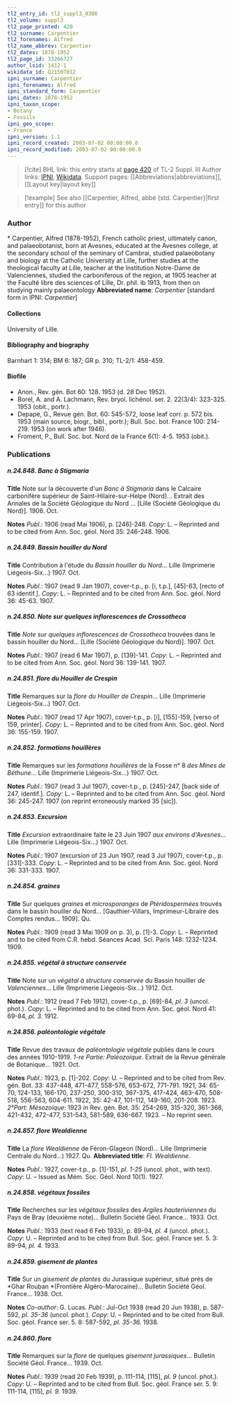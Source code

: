 ```yaml
---
tl2_entry_id: tl2_suppl3_0386
tl2_volume: suppl3
tl2_page_printed: 420
tl2_surname: Carpentier
tl2_forenames: Alfred
tl2_name_abbrev: Carpentier
tl2_dates: 1878-1952
tl2_page_id: 33266727
author_lsid: 1412-1
wikidata_id: Q21507012
ipni_surname: Carpentier
ipni_forenames: Alfred
ipni_standard_form: Carpentier
ipni_dates: 1878-1952
ipni_taxon_scope: 
- Botany
- Fossils
ipni_geo_scope: 
- France
ipni_version: 1.1
ipni_record_created: 2003-07-02 00:00:00.0
ipni_record_modified: 2003-07-02 00:00:00.0
---
```


> [!cite] BHL link: this entry starts at [page 420](https://www.biodiversitylibrary.org/page/33266727) of TL-2 Suppl. III
> Author links: [IPNI](https://www.ipni.org/a/1412-1), [Wikidata](https://www.wikidata.org/wiki/Q21507012). Support pages: [[Abbreviations|abbreviations]], [[Layout key|layout key]]

> [!example] See also [[Carpentier, Alfred, abbé {std. Carpentier}|first entry]] for this author

### Author

\* Carpentier, Alfred (1878-1952), French catholic priest, ultimately canon, and palaeobotanist, born at Avesnes, educated at the Avesnes college, at the secondary school of the seminary of Cambrai, studied palaeobotany and biology at the Catholic University at Lille, further studies at the theological faculty at Lille, teacher at the Institution Notre-Dame de Valenciennes, studied the carboniferous of the region, at 1905 teacher at the Faculté libre des sciences of Lille, Dr. phil. ib 1913, from then on studying mainly palaeontology 
**Abbreviated name**: *Carpentier* \[standard form in IPNI: *Carpentier*\]

#### Collections

University of Lille.

#### Bibliography and biography

Barnhart 1: 314; BM 6: 187; GR p. 310; TL-2/1: 458-459.

#### Biofile

- Anon., Rev. gén. Bot 60: 128. 1953 (d. 28 Dec 1952).
- Borel, A. and A. Lachmann, Rev. bryol. lichénol. ser. 2. 22(3/4): 323-325. 1953 (obit., portr.).
- Depape, G., Revue gén. Bot. 60: 545-572, loose leaf corr. p. 572 bis. 1953 (main source, biogr., bibl., portr.); Bull. Soc. bot. France 100: 214-219. 1953 (on work after 1946).
- Froment, P., Bull. Soc. bot. Nord de la France 6(1): 4-5. 1953 (obit.).

### Publications

##### n.24.848. Banc à Stigmaria

**Title**
Note sur la découverte d'un *Banc à Stigmaria* dans le Calcaire carbonifère supérieur de Saint-Hilaire-sur-Helpe (Nord)... Extrait des Annales de la Société Géologique du Nord ... \[Lille (Société Géologique du Nord)\]. 1906. Oct.

**Notes**
*Publ*.: 1906 (read Mai 1906), p. \[246\]-248. *Copy*: L. – Reprinted and to be cited from Ann. Soc. géol. Nord 35: 246-248. 1906.

##### n.24.849. Bassin houiller du Nord

**Title**
Contribution à l'étude du *Bassin houiller du Nord*... Lille (Imprimerie Liégeois-Six...) 1907. Oct.

**Notes**
*Publ*.: 1907 (read 9 Jan 1907), cover-t.p., p. \[i, t.p.\], \[45\]-63, \[recto of 63 identif.\]. *Copy*: L.  – Reprinted and to be cited from Ann. Soc. géol. Nord 36: 45-63. 1907.

##### n.24.850. Note sur quelques inflorescences de Crossotheca

**Title**
*Note sur quelques inflorescences de Crossotheca* trouvées dans le bassin houiller du Nord... \[Lille (Société Géologique du Nord)\]. 1907. Oct.

**Notes**
*Publ*.: 1907 (read 6 Mar 1907), p. \[139\]-141. *Copy*: L. – Reprinted and to be cited from Ann. Soc. géol. Nord 36: 139-141. 1907.

##### n.24.851. flore du Houiller de Crespin

**Title**
Remarques sur la *flore du Houiller de Crespin*... Lille (Imprimerie Liégeois-Six...) 1907. Oct.

**Notes**
*Publ*.: 1907 (read 17 Apr 1907), cover-t.p., p. \[i\], \[155\]-159, \[verso of 159, printer\]. *Copy*: L. – Reprinted and to be cited from Ann. Soc. géol. Nord 36: 155-159. 1907.

##### n.24.852. formations houillères

**Title**
Remarques sur les *formations houillères* de la Fosse n° 8 *des Mines de Béthune*... Lille (Imprimerie Liégeois-Six...) 1907. Oct.

**Notes**
*Publ*.: 1907 (read 3 Jul 1907), cover-t.p., p. \[245\]-247, \[back side of 247, identif.\]. *Copy*: L.  – Reprinted and to be cited from Ann. Soc. géol. Nord 36: 245-247. 1907 (on reprint erroneously marked 35 \[sic\]).

##### n.24.853. Excursion

**Title**
*Excursion* extraordinaire faite le 23 Juin 1907 *aux environs d'Avesnes*... Lille (Imprimerie Liégeois-Six...) 1907. Oct.

**Notes**
*Publ*.: 1907 (excursion of 23 Jun 1907, read 3 Jul 1907), cover-t.p., p. \[331\]-333. *Copy*: L.  – Reprinted and to be cited from Ann. Soc. géol. Nord 36: 331-333. 1907.

##### n.24.854. graines

**Title**
Sur quelques *graines* et *microsporanges* de *Ptéridospermées* trouvés dans le bassin houiller du Nord... \[Gauthier-Villars, Imprimeur-Libraire des Comptes rendus... 1909\]. Qu.

**Notes**
*Publ*.: 1909 (read 3 Mai 1909 on p. 3), p. \[1\]-3. *Copy*: L. – Reprinted and to be cited from C.R. hebd. Séances Acad. Sci. Paris 148: 1232-1234. 1909.

##### n.24.855. végétal à structure conservée

**Title**
Note sur un *végétal à structure conservée* du Bassin houiller *de Valenciennes*... Lille (Imprimerie Liégeois-Six...) 1912. Oct.

**Notes**
*Publ*.: 1912 (read 7 Feb 1912), cover-t.p., p. \[69\]-84, *pl. 3* (uncol. phot.). *Copy*: L. – Reprinted and to be cited from Ann. Soc. géol. Nord 41: 69-84, *pl. 3.* 1912.

##### n.24.856. paléontologie végétale

**Title**
Revue des travaux de *paléontologie végétale* publiés dans le cours des années 1910-1919. *1-re Partie: Paléozoïque*. Extrait de la Revue générale de Botanique... 1921. Oct.

**Notes**
*Publ*.: 1923, p. \[1\]-202. *Copy*: U. – Reprinted and to be cited from Rev. gén. Bot. 33: 437-448, 471-477, 558-576, 653-672, 771-791. 1921, 34: 65-70, 124-133, 166-170, 237-250, 300-310, 367-375, 417-424, 463-470, 508-518, 556-563, 604-611. 1922, 35: 42-47, 101-112, 149-160, 201-208. 1923.
*2°Part: Mésozoique*: 1923 *in* Rev. gén. Bot. 35: 254-269, 315-320, 361-368, 421-432, 472-477, 531-543, 581-589, 636-667. 1923. – No reprint seen.

##### n.24.857. flore Wealdienne

**Title**
La *flore Wealdienne* de Féron-Glageon (Nord)... Lille (Imprimerie Centrale du Nord...) 1927. Qu.
**Abbreviated title**: *Fl. Wealdienne*.

**Notes**
*Publ*.: 1927, cover-t.p., p. \[1\]-151, *pl. 1-25* (uncol. phot., with text). *Copy*: U. – Issued as Mém. Soc. Géol. Nord 10(1). 1927.

##### n.24.858. végétaux fossiles

**Title**
Recherches sur les *végétaux fossiles* des *Argiles hauteriviennes* du Pays de Bray (deuxième note)... Bulletin Société Géol. France... 1933. Oct.

**Notes**
*Publ*.: 1933 (text read 6 Feb 1933), p. 89-94, *pl. 4* (uncol. phot.). *Copy*: U. – Reprinted and to be cited from Bull. Soc. géol. France ser. 5. 3: 89-94, *pl. 4.* 1933.

##### n.24.859. gisement de plantes

**Title**
Sur un *gisement de plantes* du Jurassique supérieur, situé prés de *Ghar Rouban *(Frontière Algéro-Marocaine)... Bulletin Société Géol. France... 1938. Oct.

**Notes**
*Co-author*: G. Lucas.
*Publ*.: Jul-Oct 1938 (read 20 Jun 1938), p. 587-592, *pl. 35-36* (uncol. phot.). *Copy*: U. – Reprinted and to be cited from Bull. Soc. géol. France ser. 5. 8: 587-592, *pl. 35-36.* 1938.

##### n.24.860. flore

**Title**
Remarques sur la *flore* de quelques *gisement jurassiques*... Bulletin Société Géol. France... 1939. Oct.

**Notes**
*Publ*.: 1939 (read 20 Feb 1939), p. 111-114, \[115\], *pl. 9* (uncol. phot.). *Copy*: U. – Reprinted and to be cited from Bull. Soc. géol. France ser. 5. 9: 111-114, \[115\], *pl. 9.* 1939.

